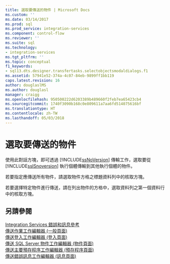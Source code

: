 ```yaml
---
title: 選取要傳送的物件 | Microsoft Docs
ms.custom: ''
ms.date: 03/14/2017
ms.prod: sql
ms.prod_service: integration-services
ms.component: control-flow
ms.reviewer: ''
ms.suite: sql
ms.technology:
- integration-services
ms.tgt_pltfrm: ''
ms.topic: conceptual
f1_keywords:
- sql13.dts.designer.transfertasks.selectobjectsmodaldialogs.f1
ms.assetid: 57941e52-374a-4c07-84eb-9899ff1bb119
caps.latest.revision: 16
author: douglaslMS
ms.author: douglasl
manager: craigg
ms.openlocfilehash: 950500222d6203389b489660f2feb7ea65423cb4
ms.sourcegitcommit: 1740f3090b168c0e809611a7aa6fd514075616bf
ms.translationtype: HT
ms.contentlocale: zh-TW
ms.lasthandoff: 05/03/2018
---
```

# <a name="select-objects-to-transfer"></a>選取要傳送的物件
  使用此對話方塊，即可透過 [!INCLUDE[ssNoVersion](../../includes/ssnoversion-md.md)] 傳輸工作，選取要從 [!INCLUDE[ssISnoversion](../../includes/ssisnoversion-md.md)] 執行個體傳輸到其他執行個體的物件。  
  
 若要指定應傳送所有物件，請選取物件方格之標題資料列中的核取方塊。  
  
 若要選擇特定物件進行傳送，請在列出物件的方格中，選取資料列之第一個資料行中的核取方塊。  
  
## <a name="see-also"></a>另請參閱  
 [Integration Services 錯誤和訊息參考](../../integration-services/integration-services-error-and-message-reference.md)   
 [傳送作業工作編輯器 &#40;一般頁面&#41;](../../integration-services/control-flow/transfer-jobs-task-editor-general-page.md)   
 [傳送登入工作編輯器 &#40;登入頁面&#41;](../../integration-services/control-flow/transfer-logins-task-editor-logins-page.md)   
 [傳送 SQL Server 物件工作編輯器 &#40;物件頁面&#41;](../../integration-services/control-flow/transfer-sql-server-objects-task-editor-objects-page.md)   
 [傳送主要預存程序工作編輯器 &#40;預存程序頁面&#41;](../../integration-services/control-flow/transfer-master-stored-procedures-task-editor-stored-procedures-page.md)   
 [傳送錯誤訊息工作編輯器 &#40;訊息頁面&#41;](../../integration-services/control-flow/transfer-error-messages-task-editor-messages-page.md)  
  
  
